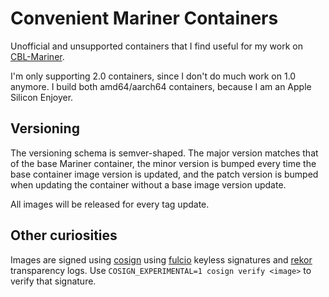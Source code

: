 # Convenient Mariner Containers

Unofficial and unsupported containers that I find useful for my work on [CBL-Mariner](https://github.com/microsoft/CBL-Mariner).

I'm only supporting 2.0 containers, since I don't do much work on 1.0 anymore. I build both amd64/aarch64 containers, because I am an Apple Silicon Enjoyer.

## Versioning

The versioning schema is semver-shaped. The major version matches that of the base Mariner container, the minor version is bumped every time the base container image version is updated, and the patch version is bumped when updating the container without a base image version update.

All images will be released for every tag update.

## Other curiosities

Images are signed using [cosign] using [fulcio] keyless signatures and [rekor] transparency logs. Use `COSIGN_EXPERIMENTAL=1 cosign verify <image>` to verify that signature.

[cosign]: https://github.com/sigstore/cosign
[fulcio]: https://github.com/sigstore/fulcio
[rekor]: https://github.com/sigstore/rekor
